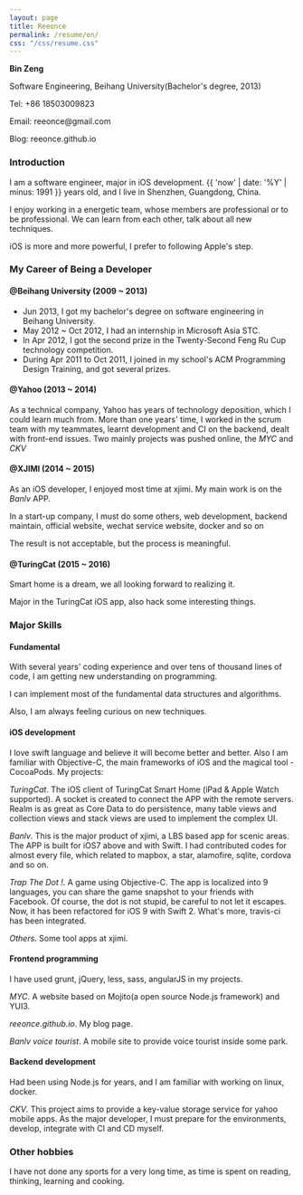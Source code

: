 ```yaml
---
layout: page
title: Reeonce
permalink: /resume/en/
css: "/css/resume.css"
---
```


<div id="contact-me">
  <p><strong>Bin Zeng</strong></p>
  <p>Software Engineering, Beihang University(Bachelor's degree, 2013)</p>
  <p>Tel: +86 18503009823</p>
  <p>Email: reeonce@gmail.com</p>
  <p>Blog: reeonce.github.io</p>
</div>

### Introduction

I am a software engineer, major in iOS development. {{ 'now' | date: '%Y' | minus: 1991 }} years old, and I live in Shenzhen, Guangdong, China.

I enjoy working in a energetic team, whose members are professional or to be professional. We can learn from each other, talk about all new techniques.

iOS is more and more powerful, I prefer to following Apple's step.

### My Career of Being a Developer
<div class="content">
  <h4>@Beihang University (2009 ~ 2013)</h4>
  <ul>
    <li>Jun 2013, I got my bachelor's degree on software engineering in Beihang University.</li>
    <li>May 2012 ~ Oct 2012, I had an internship in Microsoft Asia STC.</li>
    <li>In Apr 2012, I got the second prize in the Twenty-Second Feng Ru Cup technology competition.</li>
    <li>During Apr 2011 to Oct 2011, I joined in my school's ACM Programming Design Training, and got several prizes.</li>
  </ul>
</div>
<div class="content">
  <h4>@Yahoo (2013 ~ 2014)</h4>
  <p>As a technical company, Yahoo has years of technology deposition, which I could learn much from. More than one years' time, I worked in the scrum team with my teammates, learnt development and CI on the backend, dealt with front-end issues. Two mainly projects was pushed online, the <em>MYC</em> and <em>CKV</em></p>
</div>
<div class="content">
  <h4>@XJIMI (2014 ~ 2015)</h4>
  <p>As an iOS developer, I enjoyed most time at xjimi. My main work is on the <em>Banlv</em> APP. </p>
  <p>In a start-up company, I must do some others, web development, backend maintain, official website, wechat service website, docker and so on</p>
  <p>The result is not acceptable, but the process is meaningful.</p>
</div>
<div class="content">
  <h4>@TuringCat (2015 ~ 2016)</h4>
  <p>Smart home is a dream, we all looking forward to realizing it.</p>
  <p>Major in the TuringCat iOS app, also hack some interesting things.</p>
</div>

### Major Skills

#### Fundamental

  With several years' coding experience and over tens of thousand lines of code, I am getting new understanding on programming.

  I can implement most of the fundamental data structures and algorithms.

  Also, I am always feeling curious on new techniques.

#### iOS development

  I love swift language and believe it will become better and better. Also I am familiar with Objective-C, the main frameworks of iOS and the magical tool - CocoaPods. My projects:

  *TuringCat*. The iOS client of TuringCat Smart Home (iPad & Apple Watch supported). A socket is created to connect the APP with the remote servers. Realm is as great as Core Data to do persistence, many table views and collection views and stack views are used to implement the complex UI.

  *Banlv*. This is the major product of xjimi, a LBS based app for scenic areas. The APP is built for iOS7 above and with Swift. I had contributed codes for almost every file, which related to mapbox, a star, alamofire, sqlite, cordova and so on.

  *Trap The Dot !*. A game using Objective-C. The app is localized into 9 languages, you can share the game snapshot to your friends with Facebook. Of course, the dot is not stupid, be careful to not let it escapes. Now, it has been refactored for iOS 9 with Swift 2. What's more, travis-ci has been integrated.

  *Others*. Some tool apps at xjimi.

#### Frontend programming
  I have used grunt, jQuery, less, sass, angularJS in my projects.

  *MYC*. A website based on Mojito(a open source Node.js framework) and YUI3.

  *reeonce.github.io*. My blog page.

  *Banlv voice tourist*. A mobile site to provide voice tourist inside some park.

#### Backend development
  Had been using Node.js for years, and I am familiar with working on linux, docker.

  *CKV*. This project aims to provide a key-value storage service for yahoo mobile apps. As the major developer, I must prepare for the environments, develop, integrate with CI and CD myself.

### Other hobbies
I have not done any sports for a very long time, as time is spent on reading, thinking, learning and cooking.
